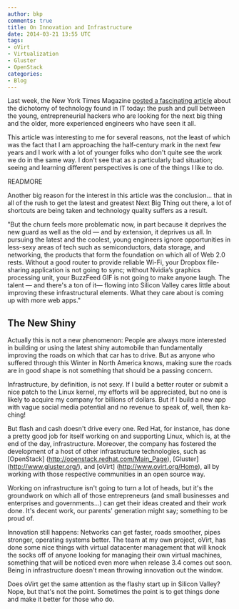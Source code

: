 ```yaml
---
author: bkp
comments: true
title: On Innovation and Infrastructure
date: 2014-03-21 13:55 UTC
tags:
- oVirt
- Virtualization
- Gluster
- OpenStack
categories:
- Blog
---
```

Last week, the New York Times Magazine [posted a fascinating article](http://www.nytimes.com/2014/03/16/magazine/silicon-valleys-youth-problem.html) about the dichotomy of technology found in IT today: the push and pull between the young, entrepreneurial hackers who are looking for the next big thing and the older, more experienced engineers who have seen it all.

This article was interesting to me for several reasons, not the least of which was the fact that I am approaching the half-century mark in the next few years and I work with a lot of younger folks who don't quite see the work we do in the same way. I don't see that as a particularly bad situation; seeing and learning different perspectives is one of the things I like to do. 

READMORE

Another big reason for the interest in this article was the conclusion... that in all of the rush to get the latest and greatest Next Big Thing out there, a lot of shortcuts are being taken and technology quality suffers as a result.

"But the churn feels more problematic now, in part because it deprives the new guard as well as the old — and by extension, it deprives us all. In pursuing the latest and the coolest, young engineers ignore opportunities in less-sexy areas of tech such as semiconductors, data storage, and networking, the products that form the foundation on which all of Web 2.0 rests. Without a good router to provide reliable Wi-Fi, your Dropbox file-sharing application is not going to sync; without Nvidia’s graphics processing unit, your BuzzFeed GIF is not going to make anyone laugh. The talent — and there's a ton of it— flowing into Silicon Valley cares little about improving these infrastructural elements. What they care about is coming up with more web apps."

## The New Shiny

Actually this is not a new phenomenon: People are always more interested in building or using the latest shiny automobile than fundamentally improving the roads on which that car has to drive. But as anyone who suffered through this Winter in North America knows, making sure the roads are in good shape is not something that should be a passing concern. 

Infrastructure, by definition, is not sexy. If I build a better router or submit a nice patch to the Linux kernel, my efforts will be appreciated, but no one is likely to acquire my company for billions of dollars. But if I build a new app with vague social media potential and no revenue to speak of, well, then ka-ching!

But flash and cash doesn't drive every one. Red Hat, for instance, has done a pretty good job for itself working on and supporting Linux, which is, at the end of the day, infrastructure. Moreover, the company has fostered the development of a host of other infrastructure technologies, such as [OpenStack] (http://openstack.redhat.com/Main_Page), [Gluster] (http://www.gluster.org/), and [oVirt] (http://www.ovirt.org/Home), all by working with those respective communities in an open source way.

Working on infrastructure isn't going to turn a lot of heads, but it's the groundwork on which all of those entrepreneurs (and small businesses and enterprises and governments...) can get their ideas created and their work done. It's decent work, our parents' generation might say; something to be proud of.

Innovation still happens: Networks can get faster, roads smoother, pipes stronger, operating systems better. The team at my own project, oVirt, has done some nice things with virtual datacenter management that will knock the socks off of anyone looking for managing their own virtual machines, something that will be noticed even more when release 3.4 comes out soon. Being in infrastructure doesn't mean throwing innovation out the window.

Does oVirt get the same attention as the flashy start up in Silicon Valley? Nope, but that's not the point. Sometimes the point is to get things done and make it better for those who do.